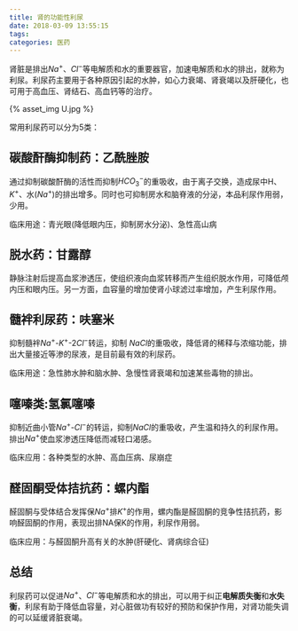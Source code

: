 ```yaml
---
title: 肾的功能性利尿
date: 2018-03-09 13:55:15
tags:
categories: 医药
---
```


肾脏是排出$Na^+$、$Cl^-$等电解质和水的重要器官，加速电解质和水的排出，就称为利尿。利尿药主要用于各种原因引起的水肿，如心力衰竭、肾衰竭以及肝硬化，也可用于高血压、肾结石、高血钙等的治疗。

{% asset_img U.jpg %}

常用利尿药可以分为5类：

## 碳酸酐酶抑制药：乙酰脞胺

通过抑制碳酸酐酶的活性而抑制$HCO_3^-$的重吸收，由于离子交换，造成尿中H、$K^+$、水($Na^+$)的排出增多。同时也可抑制房水和脑脊液的分泌，本品利尿作用弱，少用。

临床用途：青光眼(降低眼内压，抑制房水分泌)、急性高山病
<!--- more --->
## 脱水药：甘露醇

静脉注射后提高血浆渗透压，使组织液向血浆转移而产生组织脱水作用，可降低颅内压和眼内压。另一方面，血容量的增加使肾小球滤过率增加，产生利尿作用。

## 髓袢利尿药：呋塞米

抑制髓袢$Na^+$-$K^+$-2$Cl^-$转运，抑制
$NaCl$的重吸收，降低肾的稀释与浓缩功能，排出大量接近等渗的尿液，是目前最有效的利尿药。

临床用途：急性肺水肿和脑水肿、急慢性肾衰竭和加速某些毒物的排出。

## 噻嗪类:氢氯噻嗪

抑制近曲小管$Na^+$-$Cl^-$的转运，抑制$NaCl$的重吸收，产生温和持久的利尿作用。排出$Na^+$使血浆渗透压降低而减轻口渴感。

临床应用：各种类型的水肿、高血压病、尿崩症

## 醛固酮受体拮抗药：螺内酯

醛固酮与受体结合发挥保$Na^+$排$K^+$的作用，螺内酯是醛固酮的竞争性拮抗药，影响醛固酮的作用，表现出排NA保K的作用，利尿作用弱。

临床应用：与醛固酮升高有关的水肿(肝硬化、肾病综合征)

## 总结

利尿药可以促进$Na^+$、$Cl^-$等电解质和水的排出，可以用于纠正**电解质失衡**和**水失衡**，利尿有助于降低血容量，对心脏做功有较好的预防和保护作用，对肾功能失调的可以延缓肾脏衰竭。
